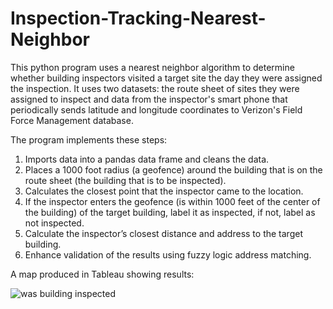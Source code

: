 # Inspection-Tracking-Nearest-Neighbor

This python program uses a nearest neighbor algorithm to determine whether building inspectors visited a target site the day they were assigned the inspection. It uses two datasets: the route sheet of sites they were assigned to inspect and data from the inspector's smart phone that periodically sends latitude and longitude coordinates to Verizon's Field Force Management database.

The program implements these steps:
  1. Imports data into a pandas data frame and cleans the data.
  2. Places a 1000 foot radius (a geofence) around the building that is on the route sheet (the building that is to be inspected).
  3. Calculates the closest point that the inspector came to the location.
  4. If the inspector enters the geofence (is within 1000 feet of the center of the building) of the target building,  label it as              inspected, if not, label as not inspected.
  5. Calculate the inspector’s closest distance and address to the target building.
  6. Enhance validation of the results using fuzzy logic address matching.
  
  
A map produced in Tableau showing results:
  
![was building inspected](https://cloud.githubusercontent.com/assets/11237613/22387459/b943eaec-e4a9-11e6-8b92-95e30aa92bdd.png)

